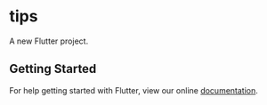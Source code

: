 # tips

A new Flutter project.

## Getting Started

For help getting started with Flutter, view our online
[documentation](https://flutter.io/).
